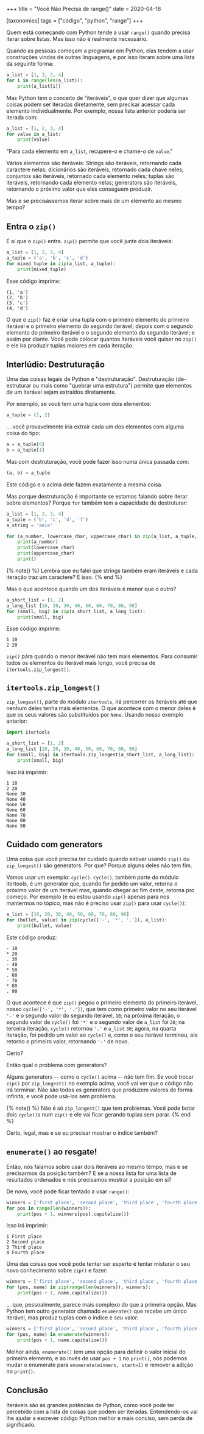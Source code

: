 +++
title = "Você Não Precisa de range()"
date = 2020-04-16

[taxonomies]
tags = ["código", "python", "range"]
+++

Quem está começando com Python tende a usar `range()` quando precisa iterar
sobre listas. Mas isso não é realmente necessário.

<!-- more -->

Quando as pessoas começam a programar em Python, elas tendem a usar
construções vindas de outras linguagens, e por isso iteram sobre uma lista da
seguinte forma:

```python
a_list = [1, 2, 3, 4]
for i in range(len(a_list)):
    print(a_list[i])
```

Mas Python tem o conceito de "iteráveis", o que quer dizer que algumas coisas
podem ser iteradas diretamente, sem precisar acessar cada elemento
individualmente. Por exemplo, nossa lista anterior poderia ser iterada com:

```python
a_list = [1, 2, 3, 4]
for value in a_list:
    print(value)
```

"Para cada elemento em `a_list`, recupere-o e chame-o de `value`."

Vários elementos são iteráveis: Strings são iteráveis, retornando cada
caractere nelas; dicionários são iteráveis, retornado cada chave neles;
conjuntos são iteráveis, retornado cada elemento neles; tuplas são iteráveis,
retornando cada elemento nelas; generators são iteráveis, retornando o próximo
valor que eles conseguem produzir.

Mas e se precisássemos iterar sobre mais de um elemento ao mesmo tempo?

## Entra o `zip()`

É aí que o `zip()` entra. `zip()` permite que você junte dois iteráveis:

```python
a_list = [1, 2, 3, 4]
a_tuple = ('a', 'b', 'c', 'd')
for mixed_tuple in zip(a_list, a_tuple):
    print(mixed_tuple)
```

Esse código imprime:

```
(1, 'a')
(2, 'b')
(3, 'c')
(4, 'd')
```

O que o `zip()` faz é criar uma tupla com o primeiro elemento do primeiro
iterável e o primeiro elemento do segundo iterável; depois com o segundo
elemento do primeiro iterável e o segundo elemento do segundo iterável; e
assim por diante. Você pode colocar quantos iteráveis você quiser no `zip()` e
ele ira produzir tuplas maiores em cada iteração.

## Interlúdio: Destruturação

Uma das coisas legais de Python é "destruturação". Destruturação
(de-estruturar ou mais como "quebrar uma estrutura") permite que elementos de
um iterável sejam extraídos diretamente.

Por exemplo, se você tem uma tupla com dois elementos:

```python
a_tuple = (1, 2)
```

... você provavelmente iria extrair cada um dos elementos com alguma coisa do
tipo:


```python
a = a_tuple[0]
b = a_tuple[1]
```

Mas com destruturação, você pode fazer isso numa única passada com:

```python
(a, b) = a_tuple
```

Este código e o acima dele fazem exatamente a mesma coisa.

Mas porque destruturação é importante se estamos falando sobre iterar sobre
elementos? Porque `for` também tem a capacidade de destruturar:

```python
a_list = [1, 2, 3, 4]
a_tuple = ('b', 'c', 'd', 'f')
a_string = 'aeio'

for (a_number, lowercase_char, uppercase_char) in zip(a_list, a_tuple, a_string):
    print(a_number)
    print(lowercase_char)
    print(uppercase_char)
    print()
```

{% note() %}
Lembra que eu falei que strings também eram iteráveis e cada iteração traz um
caractere? É isso.
{% end %}

Mas o que acontece quando um dos iteráveis é menor que o outro?

```python
a_short_list = [1, 2]
a_long_list [10, 20, 30, 40, 50, 60, 70, 80, 90]
for (small, big) in zip(a_short_list, a_long_list):
    print(small, big)
```

Esse código imprime:

```
1 10
2 20
```
`zip()` pára quando o menor iterável não tem mais elementos. Para consumir
todos os elementos do iterável mais longo, você precisa de
`itertools.zip_longest()`.

## `itertools.zip_longest()`

`zip_longest()`, parte do módulo `itertools`, irá percorrer os iteráveis até
que nenhum deles tenha mais elementos. O que acontece com o menor deles é que
os seus valores são substituídos por `None`. Usando nosso exemplo anterior:

```python
import itertools

a_short_list = [1, 2]
a_long_list [10, 20, 30, 40, 50, 60, 70, 80, 90]
for (small, big) in itertools.zip_longest(a_short_list, a_long_list):
    print(small, big)
```

Isso irá imprimir:

```
1 10
2 20
None 30
None 40
None 50
None 60
None 70
None 80
None 90
```

## Cuidado com generators

Uma coisa que você precisa ter cuidado quando estiver usando `zip()` ou
`zip_longest()` são generators. Por que? Porque alguns deles não tem fim.

Vamos usar um exemplo: `cycle()`. `cycle()`, também parte do módulo itertools,
é um generator que, quando for pedido um valor, retorna o próximo valor de um
iterável mas, quando chegar ao fim deste, retorna pro começo. Por exemplo (e
eu estou usando `zip()` apenas para nos mantermos no tópico, mas não é preciso
usar `zip()` para usar `cycle()`):

```python
a_list = [10, 20, 30, 40, 50, 60, 70, 80, 90]
for (bullet, value) in zip(cycle(['-', '*', '.']), a_list):
    print(bullet, value)
```

Este código produz:

```
- 10
* 20
. 30
- 40
* 50
. 60
- 70
* 80
. 90
```

O que acontece é que `zip()` pegou o primeiro elemento do primeiro iterável,
nosso `cycle(['-', '*', '.'])`, que tem como primeiro valor no seu iterável
`'-'` e o segundo valor do segundo iterável, `10`; na próxima iteração, o
segundo valor de `cycle()` foi `'*'` e o segundo valor de `a_list` foi `20`;
na terceira iteração, `cycle()` retornou `'.'` e `a_list` `30`; agora, na
quarta iteração, foi pedido um valor ao `cycle()` e, como o seu iterável
terminou, ele retorno o primeiro valor, retornando `'-'` de novo.

Certo?

Então qual o problema com generators?

Alguns generators -- como o `cycle()` acima -- não tem fim. Se você trocar
`zip()` por `zip_longest()` no exemplo acima, você vai ver que o código não
irá terminar. Não são todos os generators que produzem valores de forma
infinita, e você pode usá-los sem problema.

{% note() %}
Não é só `zip_longest()` que tem problemas. Você pode botar dois `cycle()`s
num `zip()` e ele vai ficar gerando tuplas sem parar.
{% end %}

Certo, legal, mas e se eu precisar mostrar o índice também?

## `enumerate()` ao resgate!

Então, nós falamos sobre usar dois iteráveis ao mesmo tempo, mas e se
precisarmos da posição também? E se a nossa lista for uma lista de resultados
ordenados e nós precisamos mostrar a posição em si?

De novo, você pode ficar tentado a usar `range()`:

```python
winners = ['first place', 'second place', 'third place', 'fourth place']
for pos in range(len(winners)):
    print(pos + 1, winners[pos].capitalize())
```

Isso irá imprimir:

```
1 First place
2 Second place
3 Third place
4 Fourth place
```

Uma das coisas que você pode tentar ser esperto é tentar misturar o seu novo
conhecimento sobre `zip()` e fazer:

```python
winners = ['first place', 'second place', 'third place', 'fourth place']
for (pos, name) in zip(range(len(winners)), winners):
    print(pos + 1, name.capitalize())
```

... que, pessoalmente, parece mais complexo do que a primeira opção. Mas
Python tem outro generator chamado `enumerate()` que recebe um único iterável,
mas produz tuplas com o índice e seu valor:

```python
winners = ['first place', 'second place', 'third place', 'fourth place']
for (pos, name) in enumerate(winners):
    print(pos + 1, name.capitalize())
```

Melhor ainda, `enumerate()` tem uma opção para definir o valor inicial do
primeiro elemento, e ao invés de usar `pos + 1` no `print()`, nós podemos
mudar o enumerate para `enumerate(winners, start=1)` e remover a adição no
`print()`.

## Conclusão

Iteráveis são as grandes potências de Python, como você pode ter percebido com
a lista de coisas que podem ser iteradas. Entendendo-os vai lhe ajudar a
escrever código Python melhor e mais conciso, sem perda de significado.

<!-- 
vim:spelllang=pt:
-->
